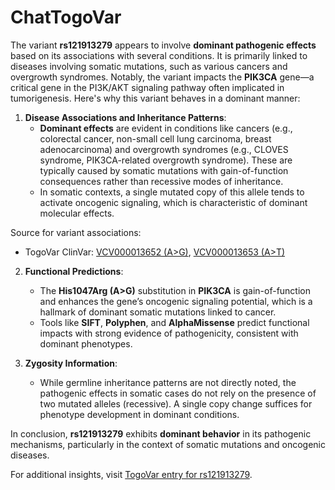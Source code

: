 # ChatTogoVar

The variant **rs121913279** appears to involve **dominant pathogenic effects** based on its associations with several conditions. It is primarily linked to diseases involving somatic mutations, such as various cancers and overgrowth syndromes. Notably, the variant impacts the **PIK3CA** gene—a critical gene in the PI3K/AKT signaling pathway often implicated in tumorigenesis. Here's why this variant behaves in a dominant manner:

1. **Disease Associations and Inheritance Patterns**:
   - **Dominant effects** are evident in conditions like cancers (e.g., colorectal cancer, non-small cell lung carcinoma, breast adenocarcinoma) and overgrowth syndromes (e.g., CLOVES syndrome, PIK3CA-related overgrowth syndrome). These are typically caused by somatic mutations with gain-of-function consequences rather than recessive modes of inheritance.
   - In somatic contexts, a single mutated copy of this allele tends to activate oncogenic signaling, which is characteristic of dominant molecular effects.

Source for variant associations:
- TogoVar ClinVar: [VCV000013652 (A>G)](https://www.ncbi.nlm.nih.gov/clinvar/variation/13652), [VCV000013653 (A>T)](https://www.ncbi.nlm.nih.gov/clinvar/variation/13653)

2. **Functional Predictions**:
   - The **His1047Arg (A>G)** substitution in **PIK3CA** is gain-of-function and enhances the gene’s oncogenic signaling potential, which is a hallmark of dominant somatic mutations linked to cancer.
   - Tools like **SIFT**, **Polyphen**, and **AlphaMissense** predict functional impacts with strong evidence of pathogenicity, consistent with dominant phenotypes.

3. **Zygosity Information**:
   - While germline inheritance patterns are not directly noted, the pathogenic effects in somatic cases do not rely on the presence of two mutated alleles (recessive). A single copy change suffices for phenotype development in dominant conditions.

In conclusion, **rs121913279** exhibits **dominant behavior** in its pathogenic mechanisms, particularly in the context of somatic mutations and oncogenic diseases.

For additional insights, visit [TogoVar entry for rs121913279](https://togovar.biosciencedbc.jp/en/variant/tgv15260121).
